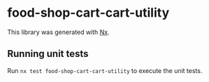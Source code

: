# food-shop-cart-cart-utility

This library was generated with [Nx](https://nx.dev).

## Running unit tests

Run `nx test food-shop-cart-cart-utility` to execute the unit tests.
